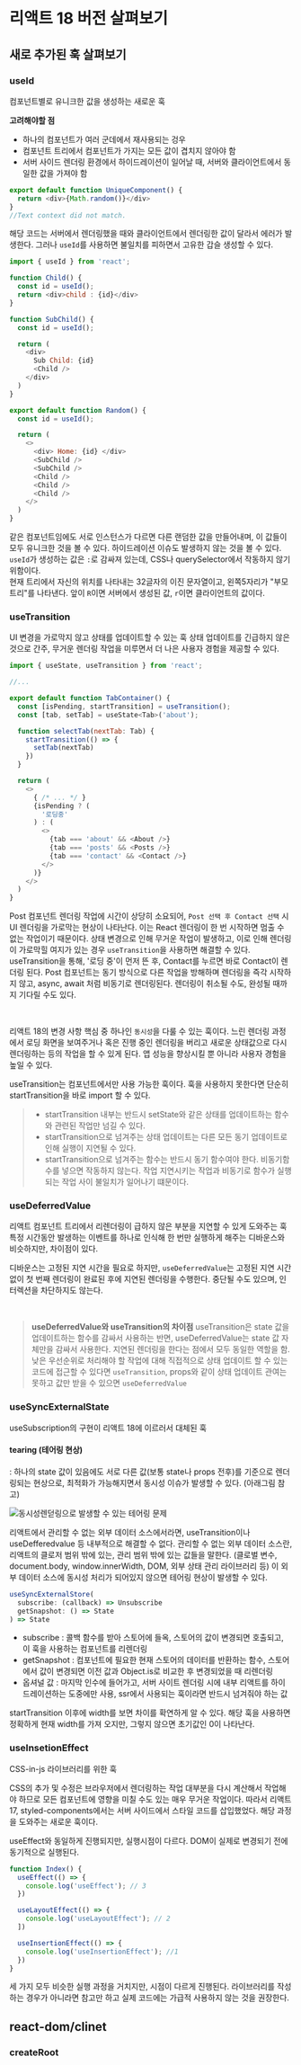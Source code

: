 # 리액트 18 버전 살펴보기

## 새로 추가된 훅 살펴보기

### useId
컴포넌트별로 유니크한 값을 생성하는 새로운 훅

**고려해야할 점**
- 하나의 컴포넌트가 여러 군데에서 재사용되는 겅우
- 컴포넌트 트리에서 컴포넌트가 가지는 모든 값이 겹치지 않아야 함
- 서버 사이드 렌더링 환경에서 하이드레이션이 일어날 때, 서버와 클라이언트에서 동일한 값을 가져야 함

```javascript
export default function UniqueComponent() {
  return <div>{Math.random()}</div>
}
//Text context did not match.
```

해당 코드는 서버에서 렌더링했을 때와 클라이언트에서 렌더링한 값이 달라서 에러가 발생한다.
그러나 `useId`를 사용하면 불일치를 피하면서 고유한 갑슬 생성할 수 있다.

```javascript
import { useId } from 'react';

function Child() {
  const id = useId();
  return <div>child : {id}</div>
}

function SubChild() {
  const id = useId();

  return (
    <div>
      Sub Child: {id}
      <Child />
    </div>
  )
}

export default function Random() {
  const id = useId();

  return (
    <>
      <div> Home: {id} </div>
      <SubChild />
      <SubChild />
      <Child />
      <Child />
      <Child />
    </>
  )
}
```

같은 컴포넌트임에도 서로 인스턴스가 다르면 다른 랜덤한 값을 만들어내며, 이 값들이 모두 유니크한 것을 볼 수 있다.
하이드레이션 이슈도 발생하지 않는 것을 볼 수 있다.
`useId`가 생성하는 값은 `:`로 감싸져 있는데, CSS나 querySelector에서 작동하지 않기 위함이다.
<br>
현재 트리에서 자신의 위치를 나타내는 32글자의 이진 문자열이고, 왼쪽5자리가 "부모 트리"를 나타낸다.
앞이 `R`이면 서버에서 생성된 값, `r`이면 클라이언트의 값이다.

### useTransition

UI 변경을 가로막지 않고 상태를 업데이트할 수 있는 훅
상태 업데이트를 긴급하지 않은 것으로 간주, 무거운 렌더링 작업을 미루면서 더 나은 사용자 경험을 제공할 수 있다.

```javascript
import { useState, useTransition } from 'react';

//...

export default function TabContainer() {
  const [isPending, startTransition] = useTransition();
  const [tab, setTab] = useState<Tab>('about');

  function selectTab(nextTab: Tab) {
    startTransition(() => {
      setTab(nextTab)
    })
  }

  return (
    <>
      { /* ... */ }
      {isPending ? (
        '로딩중'
      ) : (
        <>
          {tab === 'about' && <About />}
          {tab === 'posts' && <Posts />}
          {tab === 'contact' && <Contact />}
        </>
      )}
    </>
  )
}
```

Post 컴포넌트 렌더링 작업에 시간이 상당히 소요되어, `Post 선택 후 Contact 선택` 시 UI 렌더링을 가로막는 현상이 나타난다. 이는 React 렌더링이 한 번 시작하면 멈출 수 없는 작업이기 때문이다.
상태 변경으로 인해 무거운 작업이 발생하고, 이로 인해 렌더링이 가로막힐 여지가 있는 경우 `useTransition`을 사용하면 해결할 수 있다.
<br>
useTransition을 통해, '로딩 중'이 먼저 뜬 후, Contact를 누르면 바로 Contact이 렌더링 된다.
Post 컴포넌트는 동기 방식으로 다른 작업을 방해하며 렌더링을 즉각 시작하지 않고, async, await 처럼 비동기로 렌더링된다.
렌더링이 취소될 수도, 완성될 때까지 기다릴 수도 있다.

<br>

리액트 18의 변경 사항 핵심 중 하나인 `동시성`을 다룰 수 있는 훅이다.
느린 렌더링 과정에서 로딩 화면을 보여주거나 혹은 진행 중인 렌더링을 버리고 새로운 상태값으로 다시 렌더링하는 등의 작업을 할 수 있게 된다.
앱 성능을 향상시킬 뿐 아니라 사용자 경험을 높일 수 있다.

useTransition는 컴포넌트에서만 사용 가능한 훅이다. 훅을 사용하지 못한다면 단순히 startTransition을 바로 import 할 수 있다.

> - startTransition 내부는 반드시 setState와 같은 상태를 업데이트하는 함수와 관련된 작업만 넘길 수 있다.
> - startTransition으로 넘겨주는 상태 업데이트는 다른 모든 동기 업데이트로 인해 실행이 지연될 수 있다.
> - startTransition으로 넘겨주는 함수는 반드시 동기 함수여야 한다. 비동기함수를 넣으면 작동하지 않는다. 작업 지연시키는 작업과 비동기로 함수가 실행되는 작업 사이 불일치가 일어나기 떄문이다.

### useDeferredValue

리액트 컴포넌트 트리에서 리렌더링이 급하지 않은 부분을 지연할 수 있게 도와주는 훅
특정 시간동안 발생하는 이벤트를 하나로 인식해 한 번만 실행하게 해주는 디바운스와 비슷하지만, 차이점이 있다.

디바운스는 고정된 지연 시간을 필요로 하지만, `useDeferredValue`는 고정된 지연 시간 없이 첫 번째 렌더링이 완료된 후에 지연된 렌더링을 수행한다.
중단될 수도 있으며, 인터렉션을 차단하지도 않는다.

<br>

> **useDeferredValue와 useTransition의 차이점**
> useTransition은 state 값을 업데이트하는 함수를 감싸서 사용하는 반면, useDeferredValue는 state 값 자체만을 감싸서 사용한다.
> 지연된 렌더링을 한다는 점에서 모두 동일한 역할을 함.
> 낮은 우선순위로 처리해야 할 작업에 대해 직접적으로 상태 업데이트 할 수 있는 코드에 접근할 수 있다면 `useTransition`, props와 같이 상태 업데이트 관여는 못하고 값만 받을 수 있으면 `useDeferredValue`

### useSyncExternalState

useSubscription의 구현이 리액트 18에 이르러서 대체된 훅

#### tearing (테어링 현상)
: 하나의 state 값이 있음에도 서로 다른 값(보통 state나 props 전후)를 기준으로 렌더링되는 현상으로, 최적화가 가능해지면서 동시성 이슈가 발생할 수 있다. (아래그림 참고)

![동시성렌덛링으로 발생할 수 있는 테어링 문제](https://github.com/user-attachments/assets/7dd49a18-21fd-47c4-83d6-9d7a8da4aa48)

리액트에서 관리할 수 없는 외부 데이터 소스에서라면, useTransition이나 useDefferedvalue 등 내부적으로 해결할 수 없다.
관리할 수 없는 외부 데이터 소스란, 리액트의 클로저 범위 밖에 있는, 관리 범위 밖에 있는 값들을 말한다. (클로벌 변수, document.body, window.innerWidth, DOM, 외부 상태 관리 라이브러리 등)
이 외부 데이터 소스에 동시성 처리가 되어있지 않으면 테어링 현상이 발생할 수 있다.

```javascript
useSyncExternalStore(
  subscribe: (callback) => Unsubscribe
  getSnapshot: () => State
) => State
```

- subscribe : 콜백 함수를 받아 스토어에 들옥, 스토어의 값이 변경되면 호출되고, 이 훅을 사용하는 컴포넌트를 리렌더링
- getSnapshot : 컴포넌트에 필요한 현재 스토어의 데이터를 반환하는 함수, 스토어에서 값이 변경되면 이전 값과 Object.is로 비교한 후 변경되었을 때 리렌더링
- 옵셔널 값 : 마지막 인수에 들어가고, 서버 사이트 렌더링 시에 내부 리액트를 하이드레이션하는 도중에만 사용, ssr에서 사용되는 훅이라면 반드시 넘겨줘야 하는 값

startTransition 이후에 width를 보면 차이를 확연하게 알 수 있다. 해당 훅을 사용하면 정확하게 현재 width를 가져 오지만, 그렇지 않으면 초기값인 0이 나타난다.

### useInsetionEffect

CSS-in-js 라이브러리를 위한 훅

CSS의 추가 및 수정은 브라우저에서 렌더링하는 작업 대부분을 다시 계산해서 작업해야 하므로 모든 컴포넌트에 영향을 미칠 수도 있는 매우 무거운 작업이다.
따라서 리액트 17, styled-components에서는 서버 사이드에서 스타일 코드를 삽입했었다.
해당 과정을 도와주는 새로운 훅이다.

useEffect와 동일하게 진행되지만, 실행시점이 다르다.
DOM이 실제로 변경되기 전에 동기적으로 실행된다.

```javascript
function Index() {
  useEffect(() => {
    console.log('useEffect'); // 3
  })

  useLayoutEffect(() => {
    console.log('useLayoutEffect'); // 2
  ])

  useInsertionEffect(() => {
    console.log('useInsertionEffect'); //1
  })
}
```

세 가지 모두 비슷한 실행 과정을 거치지만, 시점이 다르게 진행된다.
라이브러리를 작성하는 경우가 아니라면 참고만 하고 실제 코드에는 가급적 사용하지 않는 것을 권장한다.

## react-dom/clinet

### createRoot 
